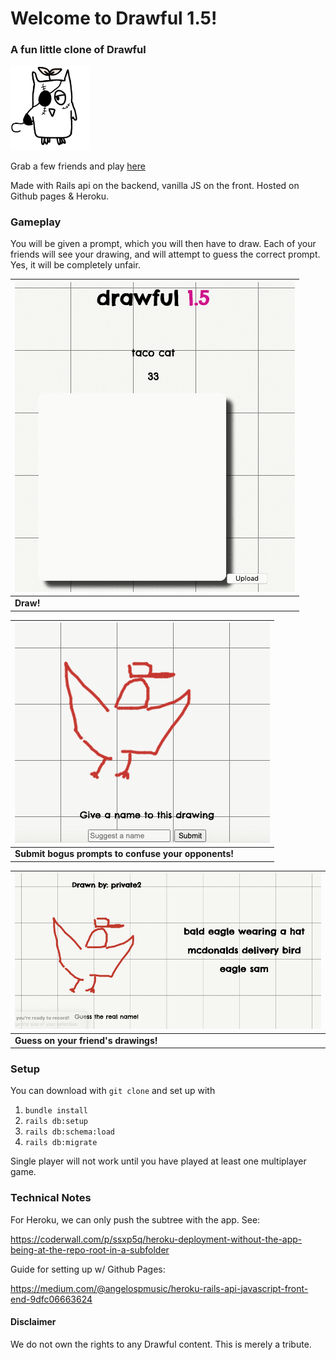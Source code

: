 # Welcome to Drawful 1.5!
### A fun little clone of Drawful

<img src=".github/images/logo.png" alt="logo" title="Drawful 1.5" width="25%" />

Grab a few friends and play [here](https://elliott-king.github.io/drawful-1.5/frontend/)

Made with Rails api on the backend, vanilla JS on the front. Hosted on Github pages & Heroku.

### Gameplay
You will be given a prompt, which you will then have to draw. Each of your friends will see your drawing, and will attempt to guess the correct prompt. Yes, it will be completely unfair.

|![drawing based on prompt](.github/images/drawful_draw.gif "Draw the prompt")|
| --- |
| **Draw!** |

|![submitting a guess for a drawing](.github/images/drawful_give_prompt.gif "Submit a title")|
| --- |
| **Submit bogus prompts to confuse your opponents!** |

|![guessing on another drawing](.github/images/drawful_guessing.gif "Now guess")|
| --- |
| **Guess on your friend's drawings!** |


### Setup
You can download with `git clone` and set up with 
1. `bundle install`
2. `rails db:setup`
3. `rails db:schema:load`
4. `rails db:migrate` 
   
Single player will not work until you have played at least one multiplayer game.

### Technical Notes

For Heroku, we can only push the subtree with the app. See: 

https://coderwall.com/p/ssxp5q/heroku-deployment-without-the-app-being-at-the-repo-root-in-a-subfolder

Guide for setting up w/ Github Pages: 

https://medium.com/@angelospmusic/heroku-rails-api-javascript-front-end-9dfc06663624

#### Disclaimer
We do not own the rights to any Drawful content. This is merely a tribute.